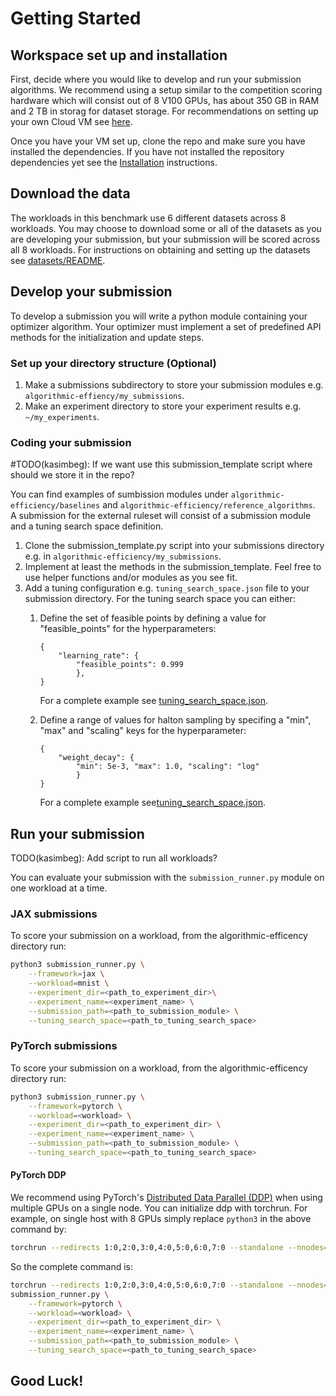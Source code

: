 # Getting Started

## Workspace set up and installation
First, decide where you would like to develop and run your submission algorithms. We recommend using a setup similar to the competition scoring hardware which will consist out of 8 V100 GPUs, has about 350 GB in RAM and 2 TB in storag for dataset storage. For recommendations on setting up your own Cloud VM see [here](https://github.com/mlcommons/algorithmic-efficiency/blob/main/docker/README.md#gcp-integration).

Once you have your VM set up, clone the repo and make sure you have installed the dependencies. If you have not installed the repository dependencies yet see the [Installation](https://github.com/mlcommons/algorithmic-efficiency/blob/main/README.md) instructions.

## Download the data

The workloads in this benchmark use 6 different datasets across 8 workloads. You may choose to download some or all of the datasets as you are developing your submission, but your submission will be scored across all 8 workloads. For instructions on obtaining and setting up the datasets see [datasets/README](https://github.com/mlcommons/algorithmic-efficiency/blob/main/datasets/README.md#dataset-setup).


## Develop your submission
To develop a submission you will write a python module containing your optimizer algorithm. Your optimizer must implement a set of predefined API methods for the initialization and update steps.

### Set up your directory structure (Optional)

1. Make a submissions subdirectory to store your submission modules e.g. `algorithmic-effiency/my_submissions`.
2. Make an experiment directory to store your experiment results e.g. `~/my_experiments`.

### Coding your submission
#TODO(kasimbeg): If we want use this submission_template script where should we store it in the repo?

You can find examples of sumbission modules under `algorithmic-efficiency/baselines` and `algorithmic-efficiency/reference_algorithms`. \
A submission for the external ruleset will consist of a submission module and a tuning search space definition.
1. Clone the submission_template.py script into your submissions directory e.g. in `algorithmic-efficiency/my_submissions`.
2. Implement at least the methods in the submission_template. Feel free to use helper functions and/or modules as you see fit.
3. Add a tuning configuration e.g. `tuning_search_space.json` file to your submission directory. For the tuning search space you can either:
    1. Define the set of feasible points by defining a value for "feasible_points" for the hyperparameters:
        ```
        {
            "learning_rate": {
                "feasible_points": 0.999
                },
        }
        ```
        For a complete example see [tuning_search_space.json](https://github.com/mlcommons/algorithmic-efficiency/blob/main/reference_algorithms/target_setting_algorithms/imagenet_resnet/tuning_search_space.json).

    2. Define a range of values for halton sampling by specifing a "min", "max" and "scaling" 
        keys for the hyperparameter:
        ```
        {
            "weight_decay": {
                "min": 5e-3, "max": 1.0, "scaling": "log"
                }
        }
        ```
        For a complete example see[tuning_search_space.json](https://github.com/mlcommons/algorithmic-efficiency/blob/main/baselines/nadamw/tuning_search_space.json). 


## Run your submission
TODO(kasimbeg): Add script to run all workloads?

You can evaluate your submission with the `submission_runner.py` module on one workload at a time. 

### JAX submissions
To score your submission on a workload, from the algorithmic-efficency directory run: 
```bash
python3 submission_runner.py \
    --framework=jax \
    --workload=mnist \
    --experiment_dir=<path_to_experiment_dir>\
    --experiment_name=<experiment_name> \
    --submission_path=<path_to_submission_module> \
    --tuning_search_space=<path_to_tuning_search_space>
```

### PyTorch submissions
To score your submission on a workload, from the algorithmic-efficency directory run: 
```bash
python3 submission_runner.py \
    --framework=pytorch \
    --workload=<workload> \
    --experiment_dir=<path_to_experiment_dir> \
    --experiment_name=<experiment_name> \
    --submission_path=<path_to_submission_module> \
    --tuning_search_space=<path_to_tuning_search_space>
```

#### PyTorch DDP
We recommend using PyTorch's [Distributed Data Parallel (DDP)](https://pytorch.org/tutorials/intermediate/ddp_tutorial.html) when using multiple GPUs on a single node. You can initialize ddp with torchrun. 
For example, on single host with 8 GPUs simply replace `python3` in the above command by:
```bash
torchrun --redirects 1:0,2:0,3:0,4:0,5:0,6:0,7:0 --standalone --nnodes=1 --nproc_per_node=N_GPUS
```
So the complete command is:
```bash
torchrun --redirects 1:0,2:0,3:0,4:0,5:0,6:0,7:0 --standalone --nnodes=1 --nproc_per_node=N_GPUS \
submission_runner.py \
    --framework=pytorch \
    --workload=<workload> \
    --experiment_dir=<path_to_experiment_dir> \
    --experiment_name=<experiment_name> \
    --submission_path=<path_to_submission_module> \
    --tuning_search_space=<path_to_tuning_search_space>
```

## Good Luck!


